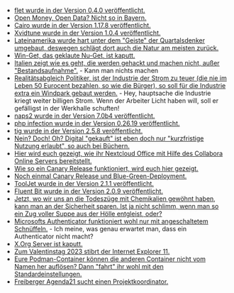 * [flet wurde in der Version 0.4.0 veröffentlicht.](https://github.com/flet-dev/flet/releases/tag/v0.4.0)
* [Open Money, Open Data? Nicht so in Bayern.](https://netzpolitik.org/2023/oeffentliches-geld-oeffentliches-gut-die-januskoepfige-open-data-politik-bayerns/)
* [Cairo wurde in der Version 1.17.8 veröffentlicht.](https://www.phoronix.com/news/Cairo-1.17.8-Released)
* [Xvidtune wurde in der Version 1.0.4 veröffentlicht.](https://www.phoronix.com/news/X.Org-Xvidtune-2023)
* [Lateinamerika wurde hart unter dem "Geiste" der Quartalsdenker umgebaut, deswegen schlägt dort auch die Natur am meisten zurück.](https://netzfrauen.org/2023/02/05/climate-19/)
* [Win-Get, das geklaute Nu-Get, ist kaputt.](https://www.borncity.com/blog/2023/02/06/winget-aktuell-probleme-mit-manifest-validierung-feb-2023/)
* [Italien zeigt wie es geht, die werden gehackt und machen nicht, außer "Bestandsaufnahme".](http://blog.fefe.de/?ts=9d1eda12) - Kann man nichts machen
* [Realitätsabgleich Politiker, ist der Industrie der Strom zu teuer (die nie im Leben 50 Eurocent bezahlen, so wie die Bürger), so soll für die Industrie extra ein Windpark gebaut werden.](http://blog.fefe.de/?ts=9d216014) - Hey, hauptsache die Industrie kriegt weiter billigen Strom. Wenn der Arbeiter Licht haben will, soll er gefälligst in der Werkhalle schuften!
* [naps2 wurde in der Version 7.0b4 veröffentlicht.](https://github.com/cyanfish/naps2/releases/tag/v7.0b4)
* [php infection wurde in der Version 0.26.19 veröffentlicht.](https://github.com/infection/infection/releases/tag/0.26.19)
* [tig wurde in der Version 2.5.8 veröffentlicht.](https://github.com/jonas/tig/releases/tag/tig-2.5.8)
* [Nein? Doch! Oh? Digital "gekauft" ist eben doch nur "kurzfristige Nutzung erlaubt", so auch bei Büchern.](https://tuxproject.de/blog/2023/02/maat-lander-space-scum-live-11-milliarden-fuer-weimar/)
* [Hier wird euch gezeigt, wie ihr Nextcloud Office mit Hilfe des Collabora Online Servers bereitstellt.](https://nextcloud.com/blog/how-to-install-nextcloud-office/)
* [Wie so ein Canary Release funktioniert, wird euch hier gezeigt.](https://www.opensourcerers.org/2023/02/06/service-mesh-for-developers/)
* [Noch einmal Canary Release und Blue-Green-Deployment.](https://opensource.com/article/23/2/api-gateway)
* [ToolJet wurde in der Version 2.1.1 veröffentlicht.](https://github.com/ToolJet/ToolJet/releases/tag/v2.1.1)
* [Fluent Bit wurde in der Version 2.0.9 veröffentlicht.](https://github.com/fluent/fluent-bit/releases/tag/v2.0.9)
* [Jetzt, wo wir uns an die Todeszüge mit Chemikalien gewöhnt haben, kann man an der Sicherheit sparen. Ist ja nicht schlimm, wenn man so ein Zug voller Suppe aus der Hölle entgleist, oder?](http://blog.fefe.de/?ts=9d1fbc67)
* [Microsofts Authenticator funktioniert wohl nur mit angeschaltetem Schnüffeln.](http://blog.fefe.de/?ts=9d1fc58c) - Ich meine, was genau erwartet man, dass ein Authenticator nicht macht?
* [X.Org Server ist kaputt.](https://www.phoronix.com/news/X.Org-Server-CVE-2023-0494)
* [Zum Valentinstag 2023 stibrt der Internet Explorer 11.](https://www.borncity.com/blog/2023/02/07/internet-explorer-11-wird-am-14-februar-2023-in-rente-geschickt/)
* [Eure Podman-Container können die anderen Container nicht vom Namen her auflösen? Dann "fahrt" ihr wohl mit den Standardeinstellungen.](https://blog.podman.io/2023/02/the-container-name-resolution-conundrum/)
* [Freiberger Agenda21 sucht einen Projektkoordinator.](http://freibergeragenda21.de/komm-in-team-wir-suchen-verstaerkung/)

